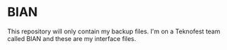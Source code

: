 # BIAN
This repository will only contain my backup files. I'm on a Teknofest team called BIAN and these are my interface files.
